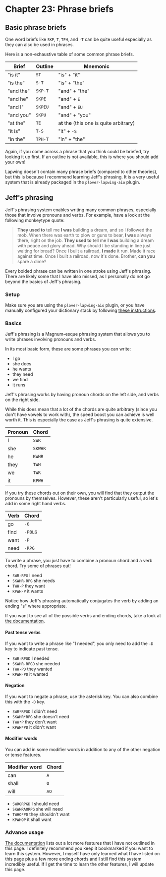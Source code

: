 # Chapter 23: Phrase briefs

## Basic phrase briefs

One word briefs like `SKP`, `T`, `TPH`, and `-T` can be quite useful especially as they can also be used in phrases.

Here is a non-exhaustive table of some common phrase briefs.

| Brief | Outline | Mnemonic |
| ---- | ---- | ---- |
| "is it" | `ST` | "is" + "it" |
| "is the" | `S-T` | "is" + "the" |
| "and the" | `SKP-T` | "and" + "the" |
| "and he" | `SKPE` | "and" + `E` |
| "and I" | `SKPEU` | "and" + `EU` |
| "and you" | `SKPU` | "and" + "you" |
| "at the" | `TE` | a**t** th**e** (this one is quite arbitrary) |
| "it is" | `T-S` | "it" + `-S` |
| "in the" | `TPH-T` | "in" + "the" |

Again, if you come across a phrase that you think could be briefed, try looking it up first. If an outline is not available, this is where you should add your own!

Lapwing doesn't contain many phrase briefs (compared to other theories), but this is because I recommend learning Jeff's phrasing. It is a very useful system that is already packaged in the <code class="code-mono">plover-lapwing-aio</code> plugin.

## Jeff's phrasing

Jeff's phrasing system enables writing many common phrases, especially those that involve pronouns and verbs. For example, have a look at the following monkeytype quote:

> **They used to** tell me **I was** building a dream, and so I followed the mob. When there was earth to plow or guns to bear, **I was** always there, right on the job. **They used to** tell me **I was** building a dream with peace and glory ahead. Why should I be standing in line just waiting for bread? Once I built a railroad, **I made** it run. Made it race against time. Once I built a railroad, now it's done. Brother, **can you** spare a dime?

Every bolded phrase can be written in one stroke using Jeff's phrasing. There are likely some that I have also missed, as I personally do not go beyond the basics of Jeff's phrasing.

### Setup

Make sure you are using the <code class="code-mono">plover-lapwing-aio</code> plugin, or you have manually configured your dictionary stack by following [these instructions](Appendix-B.md).

### Basics

Jeff's phrasing is a Magnum-esque phrasing system that allows you to write phrases involving pronouns and verbs.

In its most basic form, these are some phrases you can write:

 - I go
 - she does
 - he wants
 - they need
 - we find
 - it runs

Jeff's phrasing works by having pronoun chords on the left side, and verbs on the right side.

While this does mean that a lot of the chords are quite arbitrary (since you don't have vowels to work with), the speed boost you can achieve is well worth it. This is especially the case as Jeff's phrasing is quite extensive.

| Pronoun | Chord |
| ---- | ---- |
| I | `SWR` |
| she | `SKWHR` |
| he | `KWHR` |
| they | `TWH` |
| we | `TWR` |
| it | `KPWH` |

If you try these chords out on their own, you will find that they output the pronouns by themselves. However, these aren't particularly useful, so let's add in some right hand verbs.

| Verb | Chord |
| ---- | ---- |
| go | `-G` |
| find | `-PBLG` |
| want | `-P` |
| need | `-RPG` |

To write a phrase, you just have to combine a pronoun chord and a verb chord. Try some of phrases out!

* `SWR-RPG` I need
* `SKWHR-RPG` she needs
* `TWH-P` they want
* `KPWH-P` it wants

Notice how Jeff's phrasing automatically conjugates the verb by adding an ending "s" where appropriate.

If you want to see all of the possible verbs and ending chords, take a look at [the documentation](https://github.com/jthlim/jeff-phrasing#verbs-and-suffix-words).

#### Past tense verbs

If you want to write a phrase like "I needed", you only need to add the `-D` key to indicate past tense.

* `SWR-RPGD` I needed
* `SKWHR-RPGD` she needed
* `TWH-PD` they wanted
* `KPWH-PD` it wanted

#### Negation

If you want to negate a phrase, use the asterisk key. You can also combine this with the `-D` key.

* `SWR*RPGD` I didn't need
* `SKWHR*RPG` she doesn't need
* `TWH*P` they don't want
* `KPWH*PD` it didn't want

#### Modifier words

You can add in some modifier words in addition to any of the other negation or tense features.

| Modifier word | Chord |
| ---- | ---- |
| can | `A` |
| shall | `O` |
| will | `AO` |

* `SWRORPGD` I should need
* `SKWHRAORPG` she will need
* `TWHO*PD` they shouldn't want
* `KPWHOP` it shall want

### Advance usage

[The documentation](https://github.com/jthlim/jeff-phrasing) lists out a lot more features that I have not outlined in this page. I definitely recommend you keep it bookmarked if you want to learn this system. However, I myself have only learned what I have listed on this page plus a few more ending chords and I still find this system incredibly useful. If I get the time to learn the other features, I will update this page.
